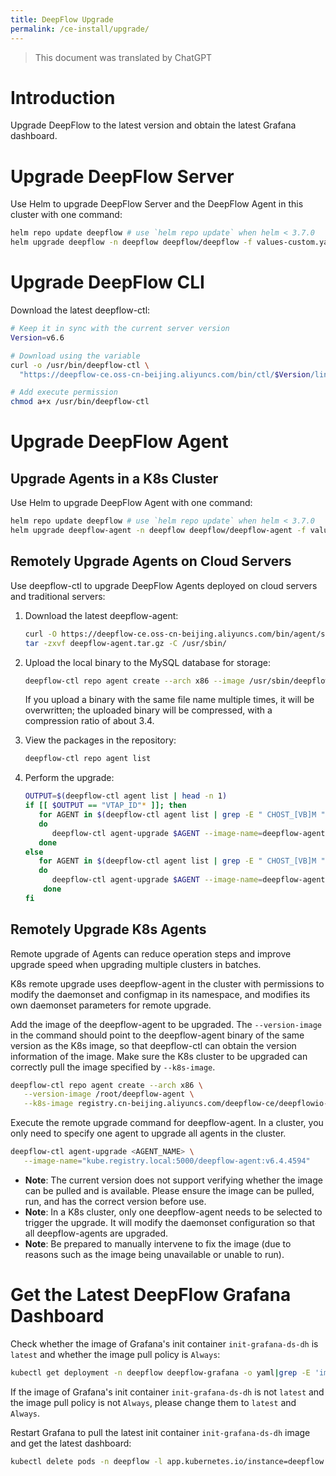 ```yaml
---
title: DeepFlow Upgrade
permalink: /ce-install/upgrade/
---
```


> This document was translated by ChatGPT

# Introduction

Upgrade DeepFlow to the latest version and obtain the latest Grafana dashboard.

# Upgrade DeepFlow Server

Use Helm to upgrade DeepFlow Server and the DeepFlow Agent in this cluster with one command:

```bash
helm repo update deepflow # use `helm repo update` when helm < 3.7.0
helm upgrade deepflow -n deepflow deepflow/deepflow -f values-custom.yaml
```

# Upgrade DeepFlow CLI

Download the latest deepflow-ctl:

```bash
# Keep it in sync with the current server version
Version=v6.6

# Download using the variable
curl -o /usr/bin/deepflow-ctl \
  "https://deepflow-ce.oss-cn-beijing.aliyuncs.com/bin/ctl/$Version/linux/$(arch | sed 's|x86_64|amd64|' | sed 's|aarch64|arm64|')/deepflow-ctl"

# Add execute permission
chmod a+x /usr/bin/deepflow-ctl
```

# Upgrade DeepFlow Agent

## Upgrade Agents in a K8s Cluster

Use Helm to upgrade DeepFlow Agent with one command:

```bash
helm repo update deepflow # use `helm repo update` when helm < 3.7.0
helm upgrade deepflow-agent -n deepflow deepflow/deepflow-agent -f values-custom.yaml
```

## Remotely Upgrade Agents on Cloud Servers

Use deepflow-ctl to upgrade DeepFlow Agents deployed on cloud servers and traditional servers:

1. Download the latest deepflow-agent:

   ```bash
   curl -O https://deepflow-ce.oss-cn-beijing.aliyuncs.com/bin/agent/stable/linux/amd64/deepflow-agent.tar.gz
   tar -zxvf deepflow-agent.tar.gz -C /usr/sbin/
   ```

2. Upload the local binary to the MySQL database for storage:

   ```bash
   deepflow-ctl repo agent create --arch x86 --image /usr/sbin/deepflow-agent
   ```

   If you upload a binary with the same file name multiple times, it will be overwritten; the uploaded binary will be compressed, with a compression ratio of about 3.4.

3. View the packages in the repository:

   ```bash
   deepflow-ctl repo agent list
   ```

4. Perform the upgrade:
   ```bash
   OUTPUT=$(deepflow-ctl agent list | head -n 1)
   if [[ $OUTPUT == "VTAP_ID"* ]]; then
      for AGENT in $(deepflow-ctl agent list | grep -E " CHOST_[VB]M " | awk '{print $2}')
      do
         deepflow-ctl agent-upgrade $AGENT --image-name=deepflow-agent
      done
   else
      for AGENT in $(deepflow-ctl agent list | grep -E " CHOST_[VB]M " | awk '{print $1}')
      do
         deepflow-ctl agent-upgrade $AGENT --image-name=deepflow-agent
       done
   fi
   ```

## Remotely Upgrade K8s Agents

Remote upgrade of Agents can reduce operation steps and improve upgrade speed when upgrading multiple clusters in batches.

K8s remote upgrade uses deepflow-agent in the cluster with permissions to modify the daemonset and configmap in its namespace, and modifies its own daemonset parameters for remote upgrade.

Add the image of the deepflow-agent to be upgraded. The `--version-image` in the command should point to the deepflow-agent binary of the same version as the K8s image, so that deepflow-ctl can obtain the version information of the image. Make sure the K8s cluster to be upgraded can correctly pull the image specified by `--k8s-image`.

```bash
deepflow-ctl repo agent create --arch x86 \
   --version-image /root/deepflow-agent \
   --k8s-image registry.cn-beijing.aliyuncs.com/deepflow-ce/deepflowio-agent:latest
```

Execute the remote upgrade command for deepflow-agent. In a cluster, you only need to specify one agent to upgrade all agents in the cluster.

```bash
deepflow-ctl agent-upgrade <AGENT_NAME> \
   --image-name="kube.registry.local:5000/deepflow-agent:v6.4.4594"
```

- **Note**: The current version does not support verifying whether the image can be pulled and is available. Please ensure the image can be pulled, run, and has the correct version before use.
- **Note**: In a K8s cluster, only one deepflow-agent needs to be selected to trigger the upgrade. It will modify the daemonset configuration so that all deepflow-agents are upgraded.
- **Note**: Be prepared to manually intervene to fix the image (due to reasons such as the image being unavailable or unable to run).

# Get the Latest DeepFlow Grafana Dashboard

Check whether the image of Grafana's init container `init-grafana-ds-dh` is `latest` and whether the image pull policy is `Always`:

```bash
kubectl get deployment -n deepflow deepflow-grafana -o yaml|grep -E 'image:|imagePullPolicy'
```

If the image of Grafana's init container `init-grafana-ds-dh` is not `latest` and the image pull policy is not `Always`, please change them to `latest` and `Always`.

Restart Grafana to pull the latest init container `init-grafana-ds-dh` image and get the latest dashboard:

```bash
kubectl delete pods -n deepflow -l app.kubernetes.io/instance=deepflow -l app.kubernetes.io/name=grafana
```